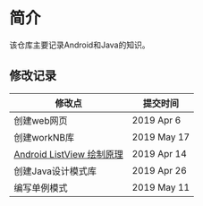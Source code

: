 # 简介

该仓库主要记录Android和Java的知识。

## 修改记录

修改点|提交时间
--- | ---
创建web网页|2019 Apr 6
创建workNB库|2019 May 17
[Android ListView 绘制原理](https://github.com/DongXiaoFat/WorkNB/blob/master/AndroidComponent_SourceCode_Analysis/ListView_layout.md)|2019 Apr 14
创建Java设计模式库|2019 Apr 26
编写单例模式|2019 May 11